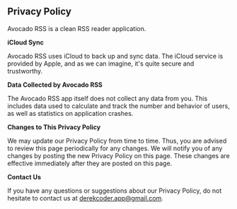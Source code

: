 ## Privacy Policy

Avocado RSS is a clean RSS reader application.

**iCloud Sync**

Avocado RSS uses iCloud to back up and sync data. The iCloud service is provided by Apple, and as we can imagine, it's quite secure and trustworthy.

**Data Collected by Avocado RSS**

The Avocado RSS app itself does not collect any data from you. This includes data used to calculate and track the number and behavior of users, as well as statistics on application crashes.

**Changes to This Privacy Policy**

We may update our Privacy Policy from time to time. Thus, you are advised to review this page periodically for any changes. We will notify you of any changes by posting the new Privacy Policy on this page. These changes are effective immediately after they are posted on this page.

**Contact Us**

If you have any questions or suggestions about our Privacy Policy, do not hesitate to contact us at derekcoder.app@gmail.com.
